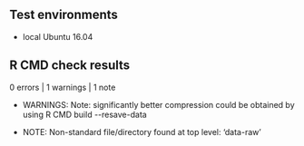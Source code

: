 ## Test environments
* local Ubuntu 16.04


## R CMD check results

0 errors | 1 warnings | 1 note

* WARNINGS: Note: significantly better compression could be obtained
            by using R CMD build --resave-data

* NOTE: Non-standard file/directory found at top level: ‘data-raw’

